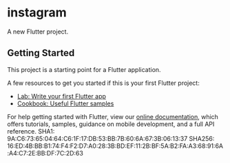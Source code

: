 # instagram

A new Flutter project.

## Getting Started

This project is a starting point for a Flutter application.

A few resources to get you started if this is your first Flutter project:

- [Lab: Write your first Flutter app](https://flutter.dev/docs/get-started/codelab)
- [Cookbook: Useful Flutter samples](https://flutter.dev/docs/cookbook)

For help getting started with Flutter, view our
[online documentation](https://flutter.dev/docs), which offers tutorials,
samples, guidance on mobile development, and a full API reference.
  SHA1: 9A:C6:73:65:04:64:C6:1F:17:DB:53:BB:7B:60:6A:67:3B:06:13:37
         SHA256: 16:ED:4B:BB:B1:74:F4:F2:D7:A0:28:3B:BD:EF:11:2B:BF:5A:B2:FA:A3:68:91:6A:A4:C7:2E:BB:DF:7C:2D:63
